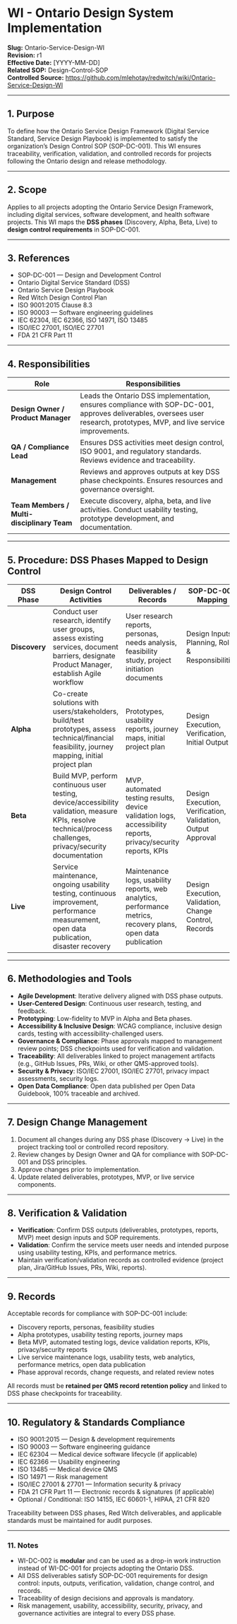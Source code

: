 # **WI - Ontario Design System Implementation**

**Slug:** Ontario-Service-Design-WI  
**Revision:** r1  
**Effective Date:** [YYYY-MM-DD]  
**Related SOP:** Design-Control-SOP   
**Controlled Source:** https://github.com/mlehotay/redwitch/wiki/Ontario-Service-Design-WI  

---

## **1. Purpose**

To define how the Ontario Service Design Framework (Digital Service Standard, Service Design Playbook) is implemented to satisfy the organization’s Design Control SOP (SOP-DC-001). This WI ensures traceability, verification, validation, and controlled records for projects following the Ontario design and release methodology.

---

## **2. Scope**

Applies to all projects adopting the Ontario Service Design Framework, including digital services, software development, and health software projects. This WI maps the **DSS phases** (Discovery, Alpha, Beta, Live) to **design control requirements** in SOP-DC-001.

---

## **3. References**

* SOP-DC-001 — Design and Development Control
* Ontario Digital Service Standard (DSS)
* Ontario Service Design Playbook
* Red Witch Design Control Plan
* ISO 9001:2015 Clause 8.3
* ISO 90003 — Software engineering guidelines
* IEC 62304, IEC 62366, ISO 14971, ISO 13485
* ISO/IEC 27001, ISO/IEC 27701
* FDA 21 CFR Part 11

---

## **4. Responsibilities**

| Role                                       | Responsibilities                                                                                                                                                         |
| ------------------------------------------ | ------------------------------------------------------------------------------------------------------------------------------------------------------------------------ |
| **Design Owner / Product Manager**         | Leads the Ontario DSS implementation, ensures compliance with SOP-DC-001, approves deliverables, oversees user research, prototypes, MVP, and live service improvements. |
| **QA / Compliance Lead**                   | Ensures DSS activities meet design control, ISO 9001, and regulatory standards. Reviews evidence and traceability.                                                       |
| **Management**                             | Reviews and approves outputs at key DSS phase checkpoints. Ensures resources and governance oversight.                                                                   |
| **Team Members / Multi-disciplinary Team** | Execute discovery, alpha, beta, and live activities. Conduct usability testing, prototype development, and documentation.                                                |

---

## **5. Procedure: DSS Phases Mapped to Design Control**

| DSS Phase     | Design Control Activities                                                                                                                                       | Deliverables / Records                                                                                         | SOP-DC-001 Mapping                                          |
| ------------- | --------------------------------------------------------------------------------------------------------------------------------------------------------------- | -------------------------------------------------------------------------------------------------------------- | ----------------------------------------------------------- |
| **Discovery** | Conduct user research, identify user groups, assess existing services, document barriers, designate Product Manager, establish Agile workflow                   | User research reports, personas, needs analysis, feasibility study, project initiation documents               | Design Inputs, Planning, Roles & Responsibilities           |
| **Alpha**     | Co-create solutions with users/stakeholders, build/test prototypes, assess technical/financial feasibility, journey mapping, initial project plan               | Prototypes, usability reports, journey maps, initial project plan                                              | Design Execution, Verification, Initial Output              |
| **Beta**      | Build MVP, perform continuous user testing, device/accessibility validation, measure KPIs, resolve technical/process challenges, privacy/security documentation | MVP, automated testing results, device validation logs, accessibility reports, privacy/security reports, KPIs  | Design Execution, Verification, Validation, Output Approval |
| **Live**      | Service maintenance, ongoing usability testing, continuous improvement, performance measurement, open data publication, disaster recovery                       | Maintenance logs, usability reports, web analytics, performance metrics, recovery plans, open data publication | Design Execution, Validation, Change Control, Records       |

---

## **6. Methodologies and Tools**

* **Agile Development**: Iterative delivery aligned with DSS phase outputs.
* **User-Centered Design**: Continuous user research, testing, and feedback.
* **Prototyping**: Low-fidelity to MVP in Alpha and Beta phases.
* **Accessibility & Inclusive Design**: WCAG compliance, inclusive design cards, testing with accessibility-challenged users.
* **Governance & Compliance**: Phase approvals mapped to management review points; DSS checkpoints used for verification and validation.
* **Traceability**: All deliverables linked to project management artifacts (e.g., GitHub Issues, PRs, Wiki, or other QMS-approved tools).
* **Security & Privacy**: ISO/IEC 27001, ISO/IEC 27701, privacy impact assessments, security logs.
* **Open Data Compliance**: Open data published per Open Data Guidebook, 100% traceable and archived.

---

## **7. Design Change Management**

1. Document all changes during any DSS phase (Discovery → Live) in the project tracking tool or controlled record repository.
2. Review changes by Design Owner and QA for compliance with SOP-DC-001 and DSS principles.
3. Approve changes prior to implementation.
4. Update related deliverables, prototypes, MVP, or live service components.

---

## **8. Verification & Validation**

* **Verification**: Confirm DSS outputs (deliverables, prototypes, reports, MVP) meet design inputs and SOP requirements.
* **Validation**: Confirm the service meets user needs and intended purpose using usability testing, KPIs, and performance metrics.
* Maintain verification/validation records as controlled evidence (project plan, Jira/GitHub Issues, PRs, Wiki, reports).

---

## **9. Records**

Acceptable records for compliance with SOP-DC-001 include:

* Discovery reports, personas, feasibility studies
* Alpha prototypes, usability testing reports, journey maps
* Beta MVP, automated testing logs, device validation reports, KPIs, privacy/security reports
* Live service maintenance logs, usability tests, web analytics, performance metrics, open data publication
* Phase approval records, change requests, and related review notes

All records must be **retained per QMS record retention policy** and linked to DSS phase checkpoints for traceability.

---

## **10. Regulatory & Standards Compliance**

* ISO 9001:2015 — Design & development requirements
* ISO 90003 — Software engineering guidance
* IEC 62304 — Medical device software lifecycle (if applicable)
* IEC 62366 — Usability engineering
* ISO 13485 — Medical device QMS
* ISO 14971 — Risk management
* ISO/IEC 27001 & 27701 — Information security & privacy
* FDA 21 CFR Part 11 — Electronic records & signatures (if applicable)
* Optional / Conditional: ISO 14155, IEC 60601-1, HIPAA, 21 CFR 820

Traceability between DSS phases, Red Witch deliverables, and applicable standards must be maintained for audit purposes.

---

### **11. Notes**

* WI-DC-002 is **modular** and can be used as a drop-in work instruction instead of WI-DC-001 for projects adopting the Ontario DSS.
* All DSS deliverables satisfy SOP-DC-001 requirements for design control: inputs, outputs, verification, validation, change control, and records.
* Traceability of design decisions and approvals is mandatory.
* Risk management, usability, accessibility, security, privacy, and governance activities are integral to every DSS phase.

